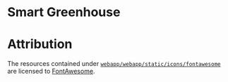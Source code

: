 # Smart Greenhouse

# Attribution
The resources contained under [`webapp/webapp/static/icons/fontawesome`](./webapp/webapp/static/icons/fontawesome) are licensed to [FontAwesome](https://fontawesome.com/license/free).
